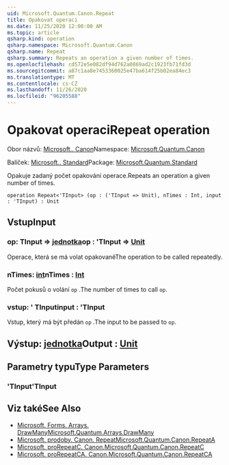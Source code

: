 ```yaml
---
uid: Microsoft.Quantum.Canon.Repeat
title: Opakovat operaci
ms.date: 11/25/2020 12:00:00 AM
ms.topic: article
qsharp.kind: operation
qsharp.namespace: Microsoft.Quantum.Canon
qsharp.name: Repeat
qsharp.summary: Repeats an operation a given number of times.
ms.openlocfilehash: cd572e5e082df94d762a0869ad2c1923fb71fd3d
ms.sourcegitcommit: a87c1aa8e7453360025e47ba614f25b02ea84ec3
ms.translationtype: MT
ms.contentlocale: cs-CZ
ms.lasthandoff: 11/26/2020
ms.locfileid: "96205588"
---
```

# <a name="repeat-operation"></a><span data-ttu-id="f0896-102">Opakovat operaci</span><span class="sxs-lookup"><span data-stu-id="f0896-102">Repeat operation</span></span>

<span data-ttu-id="f0896-103">Obor názvů: [Microsoft.. Canon](xref:Microsoft.Quantum.Canon)</span><span class="sxs-lookup"><span data-stu-id="f0896-103">Namespace: [Microsoft.Quantum.Canon](xref:Microsoft.Quantum.Canon)</span></span>

<span data-ttu-id="f0896-104">Balíček: [Microsoft.. Standard](https://nuget.org/packages/Microsoft.Quantum.Standard)</span><span class="sxs-lookup"><span data-stu-id="f0896-104">Package: [Microsoft.Quantum.Standard](https://nuget.org/packages/Microsoft.Quantum.Standard)</span></span>


<span data-ttu-id="f0896-105">Opakuje zadaný počet opakování operace.</span><span class="sxs-lookup"><span data-stu-id="f0896-105">Repeats an operation a given number of times.</span></span>

```qsharp
operation Repeat<'TInput> (op : ('TInput => Unit), nTimes : Int, input : 'TInput) : Unit
```


## <a name="input"></a><span data-ttu-id="f0896-106">Vstup</span><span class="sxs-lookup"><span data-stu-id="f0896-106">Input</span></span>

### <a name="op--tinput--unit"></a><span data-ttu-id="f0896-107">op: TInput => [jednotka](xref:microsoft.quantum.lang-ref.unit)</span><span class="sxs-lookup"><span data-stu-id="f0896-107">op : 'TInput => [Unit](xref:microsoft.quantum.lang-ref.unit)</span></span> 

<span data-ttu-id="f0896-108">Operace, která se má volat opakovaně</span><span class="sxs-lookup"><span data-stu-id="f0896-108">The operation to be called repeatedly.</span></span>


### <a name="ntimes--int"></a><span data-ttu-id="f0896-109">nTimes: [int](xref:microsoft.quantum.lang-ref.int)</span><span class="sxs-lookup"><span data-stu-id="f0896-109">nTimes : [Int](xref:microsoft.quantum.lang-ref.int)</span></span>

<span data-ttu-id="f0896-110">Počet pokusů o volání `op` .</span><span class="sxs-lookup"><span data-stu-id="f0896-110">The number of times to call `op`.</span></span>


### <a name="input--tinput"></a><span data-ttu-id="f0896-111">vstup: ' TInput</span><span class="sxs-lookup"><span data-stu-id="f0896-111">input : 'TInput</span></span>

<span data-ttu-id="f0896-112">Vstup, který má být předán `op` .</span><span class="sxs-lookup"><span data-stu-id="f0896-112">The input to be passed to `op`.</span></span>



## <a name="output--unit"></a><span data-ttu-id="f0896-113">Výstup: [jednotka](xref:microsoft.quantum.lang-ref.unit)</span><span class="sxs-lookup"><span data-stu-id="f0896-113">Output : [Unit](xref:microsoft.quantum.lang-ref.unit)</span></span>



## <a name="type-parameters"></a><span data-ttu-id="f0896-114">Parametry typu</span><span class="sxs-lookup"><span data-stu-id="f0896-114">Type Parameters</span></span>

### <a name="tinput"></a><span data-ttu-id="f0896-115">'TInput</span><span class="sxs-lookup"><span data-stu-id="f0896-115">'TInput</span></span>



## <a name="see-also"></a><span data-ttu-id="f0896-116">Viz také</span><span class="sxs-lookup"><span data-stu-id="f0896-116">See Also</span></span>

- [<span data-ttu-id="f0896-117">Microsoft. Forms. Arrays. DrawMany</span><span class="sxs-lookup"><span data-stu-id="f0896-117">Microsoft.Quantum.Arrays.DrawMany</span></span>](xref:Microsoft.Quantum.Arrays.DrawMany)
- [<span data-ttu-id="f0896-118">Microsoft. prodoby. Canon. Repeat</span><span class="sxs-lookup"><span data-stu-id="f0896-118">Microsoft.Quantum.Canon.RepeatA</span></span>](xref:Microsoft.Quantum.Canon.RepeatA)
- [<span data-ttu-id="f0896-119">Microsoft. proRepeatC. Canon.</span><span class="sxs-lookup"><span data-stu-id="f0896-119">Microsoft.Quantum.Canon.RepeatC</span></span>](xref:Microsoft.Quantum.Canon.RepeatC)
- [<span data-ttu-id="f0896-120">Microsoft. proRepeatCA. Canon.</span><span class="sxs-lookup"><span data-stu-id="f0896-120">Microsoft.Quantum.Canon.RepeatCA</span></span>](xref:Microsoft.Quantum.Canon.RepeatCA)
